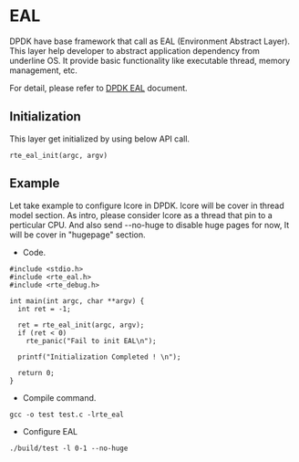 # EAL

DPDK have base framework that call as EAL (Environment Abstract Layer).
This layer help developer to abstract application dependency from underline OS.
It provide basic functionality like executable thread, memory management, etc.

For detail, please refer to [DPDK EAL](https://doc.dpdk.org/guides/prog_guide/env_abstraction_layer.html) document.

## Initialization

This layer get initialized by using below API call.

```
rte_eal_init(argc, argv)
```

## Example

Let take example to configure lcore in DPDK.
lcore will be cover in thread model section. As intro, please consider lcore as a thread that pin to a perticular CPU.
And also send --no-huge to disable huge pages for now, It will be cover in "hugepage" section.

* Code.

```
#include <stdio.h>
#include <rte_eal.h>
#include <rte_debug.h>

int main(int argc, char **argv) {
  int ret = -1;

  ret = rte_eal_init(argc, argv);
  if (ret < 0)
    rte_panic("Fail to init EAL\n");

  printf("Initialization Completed ! \n");

  return 0;
}

```

* Compile command.

```
gcc -o test test.c -lrte_eal
```

* Configure EAL

```
./build/test -l 0-1 --no-huge
```
